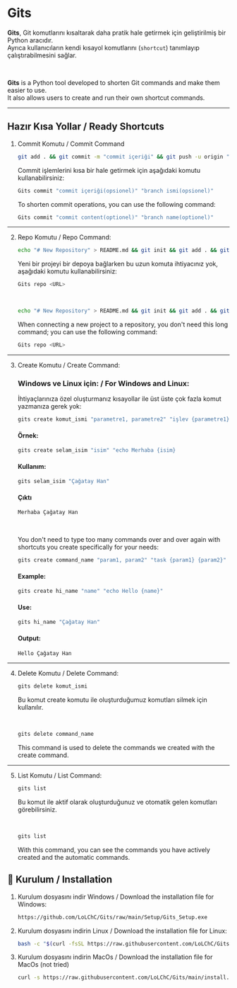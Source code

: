 # Gits

**Gits**, Git komutlarını kısaltarak daha pratik hale getirmek için geliştirilmiş bir Python aracıdır.  
Ayrıca kullanıcıların kendi kısayol komutlarını (`shortcut`) tanımlayıp çalıştırabilmesini sağlar.

<br>

**Gits** is a Python tool developed to shorten Git commands and make them easier to use.  
It also allows users to create and run their own shortcut commands.

---

## Hazır Kısa Yollar / Ready Shortcuts
1. Commit Komutu / Commit Command

   ```bash
   git add . && git commit -m "commit içeriği" && git push -u origin "branch ismi"
   ```

   Commit işlemlerini kısa bir hale getirmek için aşağıdaki komutu kullanabilirsiniz:

   ```bash
   Gits commit "commit içeriği(opsionel)" "branch ismi(opsionel)"
   ```

   To shorten commit operations, you can use the following command:

   ```bash
   Gits commit "commit content(optionel)" "branch name(optionel)"
   ```

<hr/>

2. Repo Komutu / Repo Command:

   ```bash
   echo "# New Repository" > README.md && git init && git add . && git commit -m "first commit" && git branch -M main && git remote add origin <URL> && git push -u origin main
   ```
   
   Yeni bir projeyi bir depoya bağlarken bu uzun komuta ihtiyacınız yok, aşağıdaki komutu kullanabilirsiniz:

   ```bash
   Gits repo <URL>
   ```

   <br>

   ```bash
   echo "# New Repository" > README.md && git init && git add . && git commit -m "first commit" && git branch -M main && git remote add origin <URL> && git push -u origin main
   ```

   When connecting a new project to a repository, you don't need this long command; you can use the following command:

   ```bash
   Gits repo <URL>
   ```

<hr/>

3. Create Komutu / Create Command:

   ### Windows ve Linux için: / For Windows and Linux:

      İhtiyaçlarınıza özel oluşturmanız kısayollar ile üst üste çok fazla komut yazmanıza gerek yok:

      ```bash
      gits create komut_ismi "parametre1, parametre2" "işlev {parametre1} {parametre2}"
      ```

      #### Örnek:

      ```bash
      gits create selam_isim "isim" "echo Merhaba {isim}
      ```

      #### Kullanım:

      ```bash
      gits selam_isim "Çağatay Han"
      ```

      #### Çıktı
      ```bash
      Merhaba Çağatay Han
      ```

      <br>
      
      You don't need to type too many commands over and over again with shortcuts you create specifically for your needs:

      ```bash
      gits create command_name "param1, param2" "task {param1} {param2}"
      ```
      
      #### Example:

      ```bash
      gits create hi_name "name" "echo Hello {name}"
      ```

      #### Use:

      ```bash
      gits hi_name "Çağatay Han"
      ```

      #### Output:

      ```bash
      Hello Çağatay Han
      ```

<hr/>

4. Delete Komutu / Delete Command:

   ```bash
   gits delete komut_ismi
   ```
   
   Bu komut create komutu ile oluşturduğumuz komutları silmek için kullanılır.

   <br>

   ```bash
   gits delete command_name
   ```

   This command is used to delete the commands we created with the create command.

<hr/>

5. List Komutu / List Command:

   ```bash
   gits list
   ```

   Bu komut ile aktif olarak oluşturduğunuz ve otomatik gelen komutları görebilirsiniz.

   <br>

   ```bash
   gits list
   ```

   With this command, you can see the commands you have actively created and the automatic commands.


## 🚀 Kurulum / Installation
1. Kurulum dosyasını indir Windows / Download the installation file for Windows:
   ```bash
   https://github.com/LoLChC/Gits/raw/main/Setup/Gits_Setup.exe

2. Kurulum dosyasını indirin Linux / Download the installation file for Linux:
   ```bash
   bash -c "$(curl -fsSL https://raw.githubusercontent.com/LoLChC/Gits/main/Linux/install.sh)"

3. Kurulum dosyasını indirin MacOs / Download the installation file for MacOs (not tried)
   ```bash
   curl -s https://raw.githubusercontent.com/LoLChC/Gits/main/install.sh